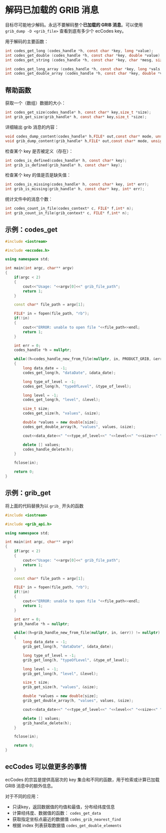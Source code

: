 # 解码已加载的 GRIB 消息

目标尽可能地少解码。永远不要解码整个**已加载的 GRIB 消息**。可以使用 `grib_dump -D <grib_file>` 查看到底有多少个 ecCodes key。

用于解码的主要函数：

```c
int codes_get_long (codes_handle *h, const char *key, long *value);
int	codes_get_double (codes_handle *h, const char *key, double *value)
int	codes_get_string (codes_handle *h, const char *key, char *mesg, size_t *length)

int codes_get_long_array (codes_handle *h, const char *key, long *vals, size_t *length)
int	codes_get_double_array (codes_handle *h, const char *key, double *vals, size_t *length)
```

## 帮助函数

获取一个（数组）数据的大小：

```c
int codes_get_size(codes_handle* h, const char* key,size_t *size);
int grib_get_size(grib_handle* h, const char* key,size_t *size);
```

详细输出 grib 消息的内容：

```c
void codes_dump_content(codes_handle* h,FILE* out,const char* mode, unsigned long option_flags,void* arg);
void grib_dump_content(grib_handle* h,FILE* out,const char* mode, unsigned long option_flags,void* arg);
```

检查某个 key 是否被定义（存在）：

```c
int codes_is_defined(codes_handle* h, const char* key);
int grib_is_defined(grib_handle* h, const char* key);
```

检查某个 key 的值是否是缺失值：

```c
int codes_is_missing(codes_handle* h, const char* key, int* err);
int grib_is_missing(grib_handle* h, const char* key, int* err);
```

统计文件中的消息个数：

```c
int codes_count_in_file(codes_context* c, FILE* f,int* n);
int grib_count_in_file(grib_context* c, FILE* f,int* n);
```

## 示例：codes_get

```cpp
#include <iostream>

#include <eccodes.h>

using namespace std;

int main(int argc, char** argv)
{
    if(argc < 2)
    {
        cout<<"Usage: "<<argv[0]<<" grib_file_path";
        return 1;
    }

    const char* file_path = argv[1];

    FILE* in = fopen(file_path, "rb");
    if(!in)
    {
        cout<<"ERROR: unable to open file "<<file_path<<endl;
        return 1;
    }

    int err = 0;
    codes_handle *h = nullptr;

    while((h=codes_handle_new_from_file(nullptr, in, PRODUCT_GRIB, &err)) != nullptr)
    {
        long data_date = -1;
        codes_get_long(h, "dataDate", &data_date);

        long type_of_level = -1;
        codes_get_long(h, "typeOfLevel", &type_of_level);

        long level = -1;
        codes_get_long(h, "level", &level);

        size_t size;
        codes_get_size(h, "values", &size);

        double *values = new double[size];
        codes_get_double_array(h, "values", values, &size);

        cout<<data_date<<" "<<type_of_level<<" "<<level<<" "<<size<<" "<<values[size-1]<<endl;

        delete [] values;
        codes_handle_delete(h);
    }

    fclose(in);

    return 0;
}
```

## 示例：grib_get

将上面的代码替换为以 `grib_` 开头的函数

```cpp
#include <iostream>

#include <grib_api.h>

using namespace std;

int main(int argc, char** argv)
{
    if(argc < 2)
    {
        cout<<"Usage: "<<argv[0]<<" grib_file_path";
        return 1;
    }

    const char* file_path = argv[1];

    FILE* in = fopen(file_path, "rb");
    if(!in)
    {
        cout<<"ERROR: unable to open file "<<file_path<<endl;
        return 1;
    }

    int err = 0;
    grib_handle *h = nullptr;

    while((h=grib_handle_new_from_file(nullptr, in, &err)) != nullptr)
    {
        long data_date = -1;
        grib_get_long(h, "dataDate", &data_date);

        long type_of_level = -1;
        grib_get_long(h, "typeOfLevel", &type_of_level);

        long level = -1;
        grib_get_long(h, "level", &level);

        size_t size;
        grib_get_size(h, "values", &size);

        double *values = new double[size];
        grib_get_double_array(h, "values", values, &size);

        cout<<data_date<<" "<<type_of_level<<" "<<level<<" "<<size<<" "<<values[size-1]<<endl;

        delete [] values;
        grib_handle_delete(h);
    }

    fclose(in);

    return 0;
}
```

## ecCodes 可以做更多的事情

ecCodes 的宗旨是提供高层次的 key 集合和不同的函数，用于检索或计算已加载 GRIB 消息中的额外信息。

对于不同的应用：

- 只读key，返回数据值的均值和最值，分布经纬度信息
- 计算经纬度、数据值的函数：
    `codes_get_data`
- 获取指定坐标点最近的数据值
    `codes_grib_nearest_find`
- 根据 index 列表获取数据值
    `codes_get_double_elements`
